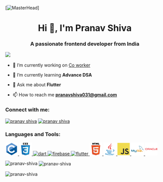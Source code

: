 [![MasterHead](https://webandcrafts.com/blog/wp-content/uploads/2019/08/Flutter-for-Mobile-App-Development_banner-01.jpg)]

<h1 align="center">Hi 👋, I'm Pranav Shiva</h1>
<h3 align="center">A passionate frontend developer from India</h3> </p>
<img src="https://cdn.dribbble.com/users/1162077/screenshots/3848914/programmer.gif">

- 🔭 I’m currently working on [Co worker](https://github.com/Pranav-shiva/co-worker)

- 🌱 I’m currently learning **Advance DSA**

- 💬 Ask me about **Flutter**

- 📫 How to reach me **pranavshiva031@gmail.com**

<h3 align="left">Connect with me:</h3>
<p align="left">
<a href="https://linkedin.com/in/pranav shiva" target="blank"><img align="center" src="https://raw.githubusercontent.com/rahuldkjain/github-profile-readme-generator/master/src/images/icons/Social/linked-in-alt.svg" alt="pranav shiva" height="30" width="40" /></a>
<a href="https://fb.com/pranav shiva" target="blank"><img align="center" src="https://raw.githubusercontent.com/rahuldkjain/github-profile-readme-generator/master/src/images/icons/Social/facebook.svg" alt="pranav shiva" height="30" width="40" /></a>
</p>

<h3 align="left">Languages and Tools:</h3>
<p align="left"> <a href="https://www.cprogramming.com/" target="_blank" rel="noreferrer"> <img src="https://raw.githubusercontent.com/devicons/devicon/master/icons/c/c-original.svg" alt="c" width="40" height="40"/> </a> <a href="https://www.w3schools.com/css/" target="_blank" rel="noreferrer"> <img src="https://raw.githubusercontent.com/devicons/devicon/master/icons/css3/css3-original-wordmark.svg" alt="css3" width="40" height="40"/> </a> <a href="https://dart.dev" target="_blank" rel="noreferrer"> <img src="https://www.vectorlogo.zone/logos/dartlang/dartlang-icon.svg" alt="dart" width="40" height="40"/> </a> <a href="https://firebase.google.com/" target="_blank" rel="noreferrer"> <img src="https://www.vectorlogo.zone/logos/firebase/firebase-icon.svg" alt="firebase" width="40" height="40"/> </a> <a href="https://flutter.dev" target="_blank" rel="noreferrer"> <img src="https://www.vectorlogo.zone/logos/flutterio/flutterio-icon.svg" alt="flutter" width="40" height="40"/> </a> <a href="https://www.w3.org/html/" target="_blank" rel="noreferrer"> <img src="https://raw.githubusercontent.com/devicons/devicon/master/icons/html5/html5-original-wordmark.svg" alt="html5" width="40" height="40"/> </a> <a href="https://www.java.com" target="_blank" rel="noreferrer"> <img src="https://raw.githubusercontent.com/devicons/devicon/master/icons/java/java-original.svg" alt="java" width="40" height="40"/> </a> <a href="https://developer.mozilla.org/en-US/docs/Web/JavaScript" target="_blank" rel="noreferrer"> <img src="https://raw.githubusercontent.com/devicons/devicon/master/icons/javascript/javascript-original.svg" alt="javascript" width="40" height="40"/> </a> <a href="https://www.mysql.com/" target="_blank" rel="noreferrer"> <img src="https://raw.githubusercontent.com/devicons/devicon/master/icons/mysql/mysql-original-wordmark.svg" alt="mysql" width="40" height="40"/> </a> <a href="https://www.oracle.com/" target="_blank" rel="noreferrer"> <img src="https://raw.githubusercontent.com/devicons/devicon/master/icons/oracle/oracle-original.svg" alt="oracle" width="40" height="40"/> </a> </p>

<p><img align="left" src="https://github-readme-stats.vercel.app/api/top-langs?username=pranav-shiva&show_icons=true&locale=en&layout=compact" alt="pranav-shiva" /></p>

<p>&nbsp;<img align="center" src="https://github-readme-stats.vercel.app/api?username=pranav-shiva&show_icons=true&locale=en" alt="pranav-shiva" /></p>

<p><img align="center" src="https://github-readme-streak-stats.herokuapp.com/?user=pranav-shiva&" alt="pranav-shiva" /></p>
